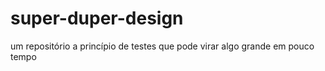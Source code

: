 # super-duper-design
um repositório a princípio de testes que pode virar algo grande em pouco tempo
